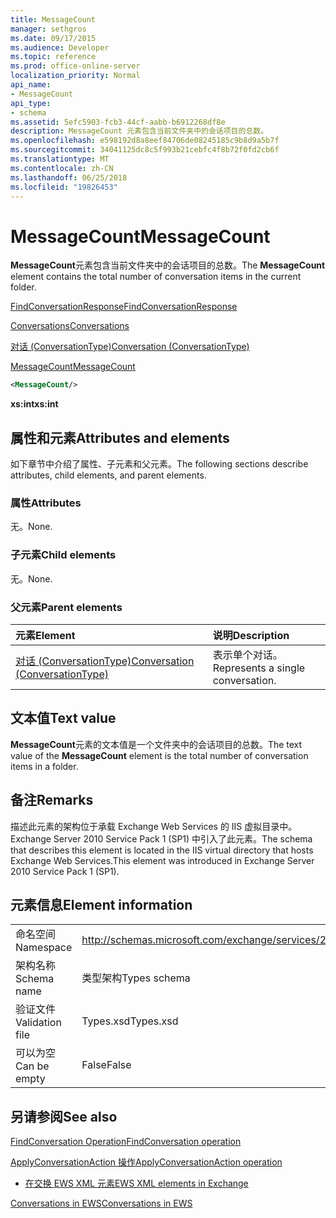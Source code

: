 ```yaml
---
title: MessageCount
manager: sethgros
ms.date: 09/17/2015
ms.audience: Developer
ms.topic: reference
ms.prod: office-online-server
localization_priority: Normal
api_name:
- MessageCount
api_type:
- schema
ms.assetid: 5efc5903-fcb3-44cf-aabb-b6912268df8e
description: MessageCount 元素包含当前文件夹中的会话项目的总数。
ms.openlocfilehash: e598192d8a8eef84706de08245185c9b8d9a5b7f
ms.sourcegitcommit: 34041125dc8c5f993b21cebfc4f8b72f0fd2cb6f
ms.translationtype: MT
ms.contentlocale: zh-CN
ms.lasthandoff: 06/25/2018
ms.locfileid: "19826453"
---
```

# <a name="messagecount"></a><span data-ttu-id="3b8bc-103">MessageCount</span><span class="sxs-lookup"><span data-stu-id="3b8bc-103">MessageCount</span></span>

<span data-ttu-id="3b8bc-104">**MessageCount**元素包含当前文件夹中的会话项目的总数。</span><span class="sxs-lookup"><span data-stu-id="3b8bc-104">The **MessageCount** element contains the total number of conversation items in the current folder.</span></span> 
  
[<span data-ttu-id="3b8bc-105">FindConversationResponse</span><span class="sxs-lookup"><span data-stu-id="3b8bc-105">FindConversationResponse</span></span>](findconversationresponse.md)
  
[<span data-ttu-id="3b8bc-106">Conversations</span><span class="sxs-lookup"><span data-stu-id="3b8bc-106">Conversations</span></span>](conversations-ex15websvcsotherref.md)
  
[<span data-ttu-id="3b8bc-107">对话 (ConversationType)</span><span class="sxs-lookup"><span data-stu-id="3b8bc-107">Conversation (ConversationType)</span></span>](conversation-conversationtype.md)
  
[<span data-ttu-id="3b8bc-108">MessageCount</span><span class="sxs-lookup"><span data-stu-id="3b8bc-108">MessageCount</span></span>](messagecount.md)
  
```XML
<MessageCount/>
```

 <span data-ttu-id="3b8bc-109">**xs:int**</span><span class="sxs-lookup"><span data-stu-id="3b8bc-109">**xs:int**</span></span>
## <a name="attributes-and-elements"></a><span data-ttu-id="3b8bc-110">属性和元素</span><span class="sxs-lookup"><span data-stu-id="3b8bc-110">Attributes and elements</span></span>

<span data-ttu-id="3b8bc-111">如下章节中介绍了属性、子元素和父元素。</span><span class="sxs-lookup"><span data-stu-id="3b8bc-111">The following sections describe attributes, child elements, and parent elements.</span></span>
  
### <a name="attributes"></a><span data-ttu-id="3b8bc-112">属性</span><span class="sxs-lookup"><span data-stu-id="3b8bc-112">Attributes</span></span>

<span data-ttu-id="3b8bc-113">无。</span><span class="sxs-lookup"><span data-stu-id="3b8bc-113">None.</span></span>
  
### <a name="child-elements"></a><span data-ttu-id="3b8bc-114">子元素</span><span class="sxs-lookup"><span data-stu-id="3b8bc-114">Child elements</span></span>

<span data-ttu-id="3b8bc-115">无。</span><span class="sxs-lookup"><span data-stu-id="3b8bc-115">None.</span></span>
  
### <a name="parent-elements"></a><span data-ttu-id="3b8bc-116">父元素</span><span class="sxs-lookup"><span data-stu-id="3b8bc-116">Parent elements</span></span>

|<span data-ttu-id="3b8bc-117">**元素**</span><span class="sxs-lookup"><span data-stu-id="3b8bc-117">**Element**</span></span>|<span data-ttu-id="3b8bc-118">**说明**</span><span class="sxs-lookup"><span data-stu-id="3b8bc-118">**Description**</span></span>|
|:-----|:-----|
|[<span data-ttu-id="3b8bc-119">对话 (ConversationType)</span><span class="sxs-lookup"><span data-stu-id="3b8bc-119">Conversation (ConversationType)</span></span>](conversation-conversationtype.md) <br/> |<span data-ttu-id="3b8bc-120">表示单个对话。</span><span class="sxs-lookup"><span data-stu-id="3b8bc-120">Represents a single conversation.</span></span>  <br/> |
   
## <a name="text-value"></a><span data-ttu-id="3b8bc-121">文本值</span><span class="sxs-lookup"><span data-stu-id="3b8bc-121">Text value</span></span>

<span data-ttu-id="3b8bc-122">**MessageCount**元素的文本值是一个文件夹中的会话项目的总数。</span><span class="sxs-lookup"><span data-stu-id="3b8bc-122">The text value of the **MessageCount** element is the total number of conversation items in a folder.</span></span> 
  
## <a name="remarks"></a><span data-ttu-id="3b8bc-123">备注</span><span class="sxs-lookup"><span data-stu-id="3b8bc-123">Remarks</span></span>

<span data-ttu-id="3b8bc-124">描述此元素的架构位于承载 Exchange Web Services 的 IIS 虚拟目录中。Exchange Server 2010 Service Pack 1 (SP1) 中引入了此元素。</span><span class="sxs-lookup"><span data-stu-id="3b8bc-124">The schema that describes this element is located in the IIS virtual directory that hosts Exchange Web Services.This element was introduced in Exchange Server 2010 Service Pack 1 (SP1).</span></span>
  
## <a name="element-information"></a><span data-ttu-id="3b8bc-125">元素信息</span><span class="sxs-lookup"><span data-stu-id="3b8bc-125">Element information</span></span>

|||
|:-----|:-----|
|<span data-ttu-id="3b8bc-126">命名空间</span><span class="sxs-lookup"><span data-stu-id="3b8bc-126">Namespace</span></span>  <br/> |http://schemas.microsoft.com/exchange/services/2006/types  <br/> |
|<span data-ttu-id="3b8bc-127">架构名称</span><span class="sxs-lookup"><span data-stu-id="3b8bc-127">Schema name</span></span>  <br/> |<span data-ttu-id="3b8bc-128">类型架构</span><span class="sxs-lookup"><span data-stu-id="3b8bc-128">Types schema</span></span>  <br/> |
|<span data-ttu-id="3b8bc-129">验证文件</span><span class="sxs-lookup"><span data-stu-id="3b8bc-129">Validation file</span></span>  <br/> |<span data-ttu-id="3b8bc-130">Types.xsd</span><span class="sxs-lookup"><span data-stu-id="3b8bc-130">Types.xsd</span></span>  <br/> |
|<span data-ttu-id="3b8bc-131">可以为空</span><span class="sxs-lookup"><span data-stu-id="3b8bc-131">Can be empty</span></span>  <br/> |<span data-ttu-id="3b8bc-132">False</span><span class="sxs-lookup"><span data-stu-id="3b8bc-132">False</span></span>  <br/> |
   
## <a name="see-also"></a><span data-ttu-id="3b8bc-133">另请参阅</span><span class="sxs-lookup"><span data-stu-id="3b8bc-133">See also</span></span>



[<span data-ttu-id="3b8bc-134">FindConversation Operation</span><span class="sxs-lookup"><span data-stu-id="3b8bc-134">FindConversation operation</span></span>](findconversation-operation.md)
  
[<span data-ttu-id="3b8bc-135">ApplyConversationAction 操作</span><span class="sxs-lookup"><span data-stu-id="3b8bc-135">ApplyConversationAction operation</span></span>](applyconversationaction-operation.md)


- [<span data-ttu-id="3b8bc-136">在交换 EWS XML 元素</span><span class="sxs-lookup"><span data-stu-id="3b8bc-136">EWS XML elements in Exchange</span></span>](ews-xml-elements-in-exchange.md)


[<span data-ttu-id="3b8bc-137">Conversations in EWS</span><span class="sxs-lookup"><span data-stu-id="3b8bc-137">Conversations in EWS</span></span>](http://msdn.microsoft.com/library/91e64629-db6c-4c94-9dcb-d386232e8467%28Office.15%29.aspx)

